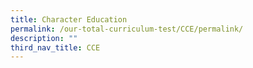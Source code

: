 ```yaml
---
title: Character Education
permalink: /our-total-curriculum-test/CCE/permalink/
description: ""
third_nav_title: CCE
---
```

